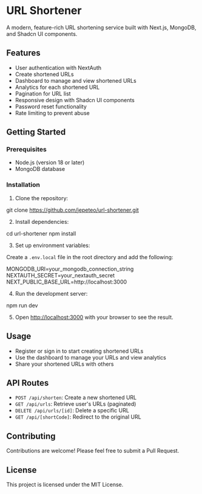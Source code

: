 # URL Shortener

A modern, feature-rich URL shortening service built with Next.js, MongoDB, and Shadcn UI components.

## Features

- User authentication with NextAuth
- Create shortened URLs
- Dashboard to manage and view shortened URLs
- Analytics for each shortened URL
- Pagination for URL list
- Responsive design with Shadcn UI components
- Password reset functionality
- Rate limiting to prevent abuse

## Getting Started

### Prerequisites

- Node.js (version 18 or later)
- MongoDB database

### Installation

1. Clone the repository:

git clone https://github.com/jepeteo/url-shortener.git

2. Install dependencies:

cd url-shortener npm install

3. Set up environment variables:

Create a `.env.local` file in the root directory and add the following:

MONGODB_URI=your_mongodb_connection_string
NEXTAUTH_SECRET=your_nextauth_secret
NEXT_PUBLIC_BASE_URL=http://localhost:3000

4. Run the development server:

npm run dev

5. Open [http://localhost:3000](http://localhost:3000) with your browser to see the result.

## Usage

- Register or sign in to start creating shortened URLs
- Use the dashboard to manage your URLs and view analytics
- Share your shortened URLs with others

## API Routes

- `POST /api/shorten`: Create a new shortened URL
- `GET /api/urls`: Retrieve user's URLs (paginated)
- `DELETE /api/urls/[id]`: Delete a specific URL
- `GET /api/[shortCode]`: Redirect to the original URL

## Contributing

Contributions are welcome! Please feel free to submit a Pull Request.

## License

This project is licensed under the MIT License.